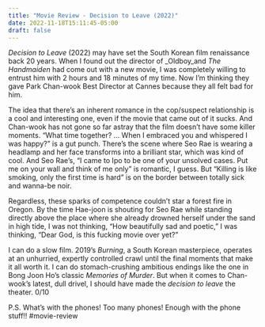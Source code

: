 ```yaml
---
title: "Movie Review - Decision to Leave (2022)"
date: 2022-11-18T15:11:45-05:00
draft: false
---
```

_Decision to Leave_ (2022) may have set the South Korean film renaissance back 20 years. When I found out the director of _Oldboy_and _The Handmaiden_ had come out with a new movie, I was completely willing to entrust him with 2 hours and 18 minutes of my time. Now I’m thinking they gave Park Chan-wook Best Director at Cannes because they all felt bad for him. 

The idea that there’s an inherent romance in the cop/suspect relationship is a cool and interesting one, even if the movie that came out of it sucks. And Chan-wook has not gone so far astray that the film doesn’t have some killer moments. “What time together? … When I embraced you and whispered I was happy?” is a gut punch. There’s the scene where Seo Rae is wearing a headlamp and her face transforms into a brilliant star, which was kind of cool. And Seo Rae’s, “I came to Ipo to be one of your unsolved cases. Put me on your wall and think of me only” is romantic, I guess. But “Killing is like smoking, only the first time is hard” is on the border between totally sick and wanna-be noir. 

Regardless, these sparks of competence couldn’t star a forest fire in Oregon. By the time Hae-joon is shouting for Seo Rae while standing directly above the place where she already drowned herself under the sand in high tide, I was not thinking, “How beautifully sad and poetic,” I was thinking, “Dear God, is this fucking movie over yet?”

I can do a slow film. 2019’s _Burning_, a South Korean masterpiece, operates at an unhurried, expertly controlled crawl until the final moments that make it all worth it. I can do stomach-crushing ambitious endings like the one in Bong Joon Ho’s classic _Memories of Murder_. But when it comes to Chan-wook’s latest, dull drivel, I should have made the _decision to leave_ the theater. 0/10

P.S. What’s with the phones! Too many phones! Enough with the phone stuff!!
#movie-review
